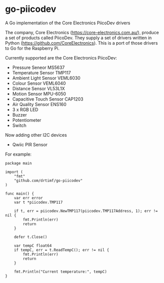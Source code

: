 # go-piicodev

A Go implementation of the Core Electronics PiicoDev drivers

The company, Core Electronics (https://core-electronics.com.au/), produce a set of products called PiicoDev. They supply a set of drivers written in Python (https://github.com/CoreElectronics). This is a port of those drivers to Go for the Raspberry Pi.

Currently supported are the Core Electronics PiicoDev:

- Pressure Seneor MS5637
- Temperature Sensor TMP117
- Ambient Light Sensor VEML6030
- Colour Sensor VEML6040
- Distance Sensor VL53L1X
- Motion Sensor MPU-6050
- Capacitive Touch Sensor CAP1203
- Air Quality Sensor ENS160
- 3 x RGB LED
- Buzzer
- Potentiometer
- Switch

Now adding other I2C devices

- Qwiic PIR Sensor

For example:

```
package main

import (
	"fmt"
	"github.com/drtimf/go-piicodev"
)

func main() {
	var err error
	var t *piicodev.TMP117

	if t, err = piicodev.NewTMP117(piicodev.TMP117Address, 1); err != nil {
		fmt.Println(err)
		return
	}

	defer t.Close()

	var tempC float64
	if tempC, err = t.ReadTempC(); err != nil {
		fmt.Println(err)
		return
	}

	fmt.Println("Current temperature:", tempC)
}
```
